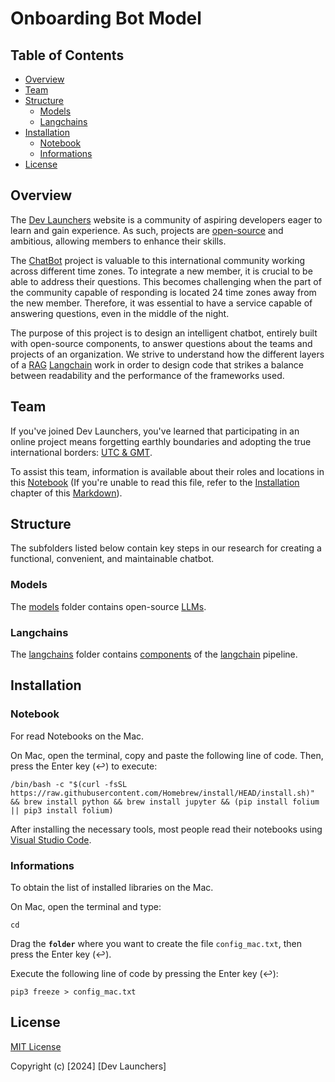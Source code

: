 # Onboarding Bot Model

## Table of Contents

- [Overview](#overview)
- [Team](#team)
- [Structure](#structure)
    - [Models](#models)
    - [Langchains](#langchains)
- [Installation](#installation)
    - [Notebook](#notebook)
    - [Informations](#Informations)
- [License](#license)

## Overview

The [Dev Launchers](https://devlaunchers.org) website is a community of aspiring developers eager to learn and gain experience. As such, projects are [open-source](https://en.wikipedia.org/wiki/Open_source) and ambitious, allowing members to enhance their skills.

The [ChatBot](https://en.wikipedia.org/wiki/Chatbot) project is valuable to this international community working across different time zones. To integrate a new member, it is crucial to be able to address their questions. This becomes challenging when the part of the community capable of responding is located 24 time zones away from the new member. Therefore, it was essential to have a service capable of answering questions, even in the middle of the night.

The purpose of this project is to design an intelligent chatbot, entirely built with open-source components, to answer questions about the teams and projects of an organization. We strive to understand how the different layers of a [RAG](https://en.wikipedia.org/wiki/Retrieval-augmented_generation) [Langchain](https://python.langchain.com/docs/get_started/introduction) work in order to design code that strikes a balance between readability and the performance of the frameworks used.

## Team

If you've joined Dev Launchers, you've learned that participating in an online project means forgetting earthly boundaries and adopting the true international borders: [UTC & GMT](https://en.wikipedia.org/wiki/List_of_tz_database_time_zones).

To assist this team, information is available about their roles and locations in this [Notebook](TEAM.ipynb) (If you're unable to read this file, refer to the [Installation](#installation) chapter of this [Markdown](https://en.wikipedia.org/wiki/Markdown)).

## Structure

The subfolders listed below contain key steps in our research for creating a functional, convenient, and maintainable chatbot.

### Models 

The [models](models/MODELS.md) folder contains open-source [LLMs](https://en.wikipedia.org/wiki/Large_language_model).

### Langchains 

The [langchains](langchains/LANGCHAINS.md) folder contains [components](https://python.langchain.com/docs/integrations/components) of the [langchain](https://en.wikipedia.org/wiki/Instruction_pipelining) pipeline.

## Installation

### Notebook

For read Notebooks on the Mac.

On Mac, open the terminal, copy and paste the following line of code. Then, press the Enter key (↩︎) to execute:
```shell
/bin/bash -c "$(curl -fsSL https://raw.githubusercontent.com/Homebrew/install/HEAD/install.sh)" && brew install python && brew install jupyter && (pip install folium || pip3 install folium)
```
After installing the necessary tools, most people read their notebooks using [Visual Studio Code](https://code.visualstudio.com).

### Informations

To obtain the list of installed libraries on the Mac.

On Mac, open the terminal and type:
```shell
cd
```
Drag the **`folder`** where you want to create the file `config_mac.txt`, then press the Enter key (↩︎).

Execute the following line of code by pressing the Enter key (↩︎):

```shell
pip3 freeze > config_mac.txt
```

## License

[MIT License](LICENSE.md)

Copyright (c) [2024] [Dev Launchers]